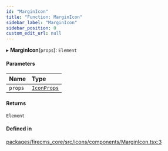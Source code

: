 ```yaml
---
id: "MarginIcon"
title: "Function: MarginIcon"
sidebar_label: "MarginIcon"
sidebar_position: 0
custom_edit_url: null
---
```


▸ **MarginIcon**(`props`): `Element`

#### Parameters

| Name | Type |
| :------ | :------ |
| `props` | [`IconProps`](../types/IconProps.md) |

#### Returns

`Element`

#### Defined in

[packages/firecms_core/src/icons/components/MarginIcon.tsx:3](https://github.com/FireCMSco/firecms/blob/d45f3739/packages/firecms_core/src/icons/components/MarginIcon.tsx#L3)
